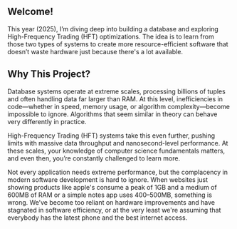 ## **Welcome!**
This year (2025), I’m diving deep into building a database and exploring High-Frequency Trading (HFT) optimizations. The idea is to learn from those two types of systems to create more resource-efficient software that doesn’t waste hardware just because there's a lot available.

## **Why This Project?**
Database systems operate at extreme scales, processing billions of tuples and often handling data far larger than RAM. At this level, inefficiencies in code—whether in speed, memory usage, or algorithm complexity—become impossible to ignore. Algorithms that seem similar in theory can behave very differently in practice.

High-Frequency Trading (HFT) systems take this even further, pushing limits with massive data throughput and nanosecond-level performance. At these scales, your knowledge of computer science fundamentals matters, and even then, you’re constantly challenged to learn more.

Not every application needs extreme performance, but the complacency in modern software development is hard to ignore. When websites just showing products like apple's consume a peak of 1GB and a medium of 600MB of RAM or a simple notes app uses 400–500MB, something is wrong. We’ve become too reliant on hardware improvements and have stagnated in software efficiency, or at the very least we're assuming that everybody has the latest phone and the best internet access.

